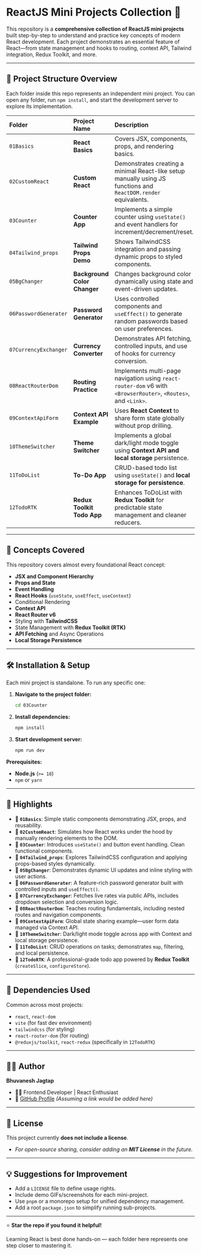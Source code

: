 # ReactJS Mini Projects Collection 🚀

This repository is a **comprehensive collection of ReactJS mini projects** built step-by-step to understand and practice key concepts of modern React development. Each project demonstrates an essential feature of React—from state management and hooks to routing, context API, Tailwind integration, Redux Toolkit, and more.

---

## 📁 Project Structure Overview

Each folder inside this repo represents an independent mini project. You can open any folder, run `npm install`, and start the development server to explore its implementation.

| Folder | Project Name | Description |
| :--- | :--- | :--- |
| `01Basics` | **React Basics** | Covers JSX, components, props, and rendering basics. |
| `02CustomReact` | **Custom React** | Demonstrates creating a minimal React-like setup manually using JS functions and `ReactDOM.render` equivalents. |
| `03Counter` | **Counter App** | Implements a simple counter using `useState()` and event handlers for increment/decrement/reset. |
| `04Tailwind_props` | **Tailwind Props Demo** | Shows TailwindCSS integration and passing dynamic props to styled components. |
| `05BgChanger` | **Background Color Changer** | Changes background color dynamically using state and event-driven updates. |
| `06PasswordGenerater` | **Password Generator** | Uses controlled components and `useEffect()` to generate random passwords based on user preferences. |
| `07CurrencyExchanger` | **Currency Converter** | Demonstrates API fetching, controlled inputs, and use of hooks for currency conversion. |
| `08ReactRouterDom` | **Routing Practice** | Implements multi-page navigation using `react-router-dom` v6 with `<BrowserRouter>`, `<Routes>`, and `<Link>`. |
| `09ContextApiForm` | **Context API Example** | Uses **React Context** to share form state globally without prop drilling. |
| `10ThemeSwitcher` | **Theme Switcher** | Implements a global dark/light mode toggle using **Context API and local storage** persistence. |
| `11ToDoList` | **To-Do App** | CRUD-based todo list using `useState()` and **local storage for persistence**. |
| `12TodoRTK` | **Redux Toolkit Todo App** | Enhances ToDoList with **Redux Toolkit** for predictable state management and cleaner reducers. |

---

## 🧠 Concepts Covered

This repository covers almost every foundational React concept:

* **JSX and Component Hierarchy**
* **Props and State**
* **Event Handling**
* **React Hooks** (`useState`, `useEffect`, `useContext`)
* Conditional Rendering
* **Context API**
* **React Router v6**
* Styling with **TailwindCSS**
* State Management with **Redux Toolkit (RTK)**
* **API Fetching** and Async Operations
* **Local Storage Persistence**

---

## 🛠️ Installation & Setup

Each mini project is standalone. To run any specific one:

1.  **Navigate to the project folder:**
    ```bash
    cd 03Counter
    ```

2.  **Install dependencies:**
    ```bash
    npm install
    ```

3.  **Start development server:**
    ```bash
    npm run dev
    ```

**Prerequisites:**

* **Node.js** (`>= 18`)
* `npm` or `yarn`

---

## 🌈 Highlights

* **🔹 `01Basics`**: Simple static components demonstrating JSX, props, and reusability.
* **🔹 `02CustomReact`**: Simulates how React works under the hood by manually rendering elements to the DOM.
* **🔹 `03Counter`**: Introduces `useState()` and button event handling. Clean functional components.
* **🔹 `04Tailwind_props`**: Explores TailwindCSS configuration and applying props-based styles dynamically.
* **🔹 `05BgChanger`**: Demonstrates dynamic UI updates and inline styling with user actions.
* **🔹 `06PasswordGenerater`**: A feature-rich password generator built with controlled inputs and `useEffect()`.
* **🔹 `07CurrencyExchanger`**: Fetches live rates via public APIs, includes dropdown selection and conversion logic.
* **🔹 `08ReactRouterDom`**: Teaches routing fundamentals, including nested routes and navigation components.
* **🔹 `09ContextApiForm`**: Global state sharing example—user form data managed via Context API.
* **🔹 `10ThemeSwitcher`**: Dark/light mode toggle across app with Context and local storage persistence.
* **🔹 `11ToDoList`**: CRUD operations on tasks; demonstrates `map`, filtering, and local persistence.
* **🔹 `12TodoRTK`**: A professional-grade todo app powered by **Redux Toolkit** (`createSlice`, `configureStore`).

---

## 🧩 Dependencies Used

Common across most projects:

* `react`, `react-dom`
* `vite` (for fast dev environment)
* `tailwindcss` (for styling)
* `react-router-dom` (for routing)
* `@reduxjs/toolkit`, `react-redux` (specifically in `12TodoRTK`)

---

## 🧑‍💻 Author

**Bhuvanesh Jagtap**
* 👨‍💻 Frontend Developer | React Enthusiast
* 📧 [GitHub Profile](https://github.com/your-github-profile) *(Assuming a link would be added here)*

---

## 📝 License

This project currently **does not include a license**.

* *For open-source sharing, consider adding an **MIT License** in the future.*

---

## 💡 Suggestions for Improvement

* Add a `LICENSE` file to define usage rights.
* Include demo GIFs/screenshots for each mini-project.
* Use `pnpm` or a monorepo setup for unified dependency management.
* Add a root `package.json` to simplify running sub-projects.

---

⭐ **Star the repo if you found it helpful!**

Learning React is best done hands-on — each folder here represents one step closer to mastering it.